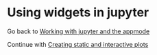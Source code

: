 # Using widgets in jupyter

Go back to [Working with jupyter and the appmode](./jupyter-and-appmode)

Continue with [Creating static and interactive plots](./plotting)
